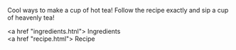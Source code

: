 Cool ways to make a cup of hot tea!
Follow the recipe exactly and sip a cup of heavenly tea!

<a href "ingredients.htnl"> Ingredients </a> <br>
<a href "recipe.html"> Recipe </a> <br>

